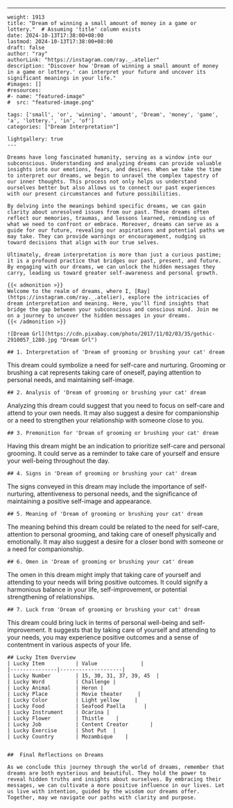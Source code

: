 ---
    weight: 1913
    title: "Dream of winning a small amount of money in a game or lottery."  # Assuming 'title' column exists
    date: 2024-10-13T17:38:00+08:00
    lastmod: 2024-10-13T17:38:00+08:00
    draft: false
    author: "ray"
    authorLink: "https://instagram.com/ray._.atelier"
    description: "Discover how 'Dream of winning a small amount of money in a game or lottery.' can interpret your future and uncover its significant meanings in your life."
    #images: []
    #resources:
    #- name: "featured-image"
    #  src: "featured-image.png"
    
    tags: ['small', 'or', 'winning', 'amount', 'Dream', 'money', 'game', 'a', 'lottery.', 'in', 'of']
    categories: ["Dream Interpretation"]
    
    lightgallery: true
    ---
    
    Dreams have long fascinated humanity, serving as a window into our subconscious. Understanding and analyzing dreams can provide valuable insights into our emotions, fears, and desires. When we take the time to interpret our dreams, we begin to unravel the complex tapestry of our inner thoughts. This process not only helps us understand ourselves better but also allows us to connect our past experiences with our present circumstances and future possibilities.
    
    By delving into the meanings behind specific dreams, we can gain clarity about unresolved issues from our past. These dreams often reflect our memories, traumas, and lessons learned, reminding us of what we need to confront or embrace. Moreover, dreams can serve as a guide for our future, revealing our aspirations and potential paths we may take. They can provide warnings or encouragement, nudging us toward decisions that align with our true selves.
    
    Ultimately, dream interpretation is more than just a curious pastime; it is a profound practice that bridges our past, present, and future. By engaging with our dreams, we can unlock the hidden messages they carry, leading us toward greater self-awareness and personal growth.
    
    {{< admonition >}}
    Welcome to the realm of dreams, where I, [Ray](https://instagram.com/ray._.atelier), explore the intricacies of dream interpretation and meaning. Here, you’ll find insights that bridge the gap between your subconscious and conscious mind. Join me on a journey to uncover the hidden messages in your dreams.
    {{< /admonition >}}
    
    ![Dream Grl](https://cdn.pixabay.com/photo/2017/11/02/03/35/gothic-2910057_1280.jpg "Dream Grl")
    
    ## 1. Interpretation of 'Dream of grooming or brushing your cat' dream
    
This dream could symbolize a need for self-care and nurturing. Grooming or brushing a cat represents taking care of oneself, paying attention to personal needs, and maintaining self-image.
    
    ## 2. Analysis of 'Dream of grooming or brushing your cat' dream
    
Analyzing this dream could suggest that you need to focus on self-care and attend to your own needs. It may also suggest a desire for companionship or a need to strengthen your relationship with someone close to you.
    
    ## 3. Premonition for 'Dream of grooming or brushing your cat' dream
    
Having this dream might be an indication to prioritize self-care and personal grooming. It could serve as a reminder to take care of yourself and ensure your well-being throughout the day.
    
    ## 4. Signs in 'Dream of grooming or brushing your cat' dream
    
The signs conveyed in this dream may include the importance of self-nurturing, attentiveness to personal needs, and the significance of maintaining a positive self-image and appearance.
    
    ## 5. Meaning of 'Dream of grooming or brushing your cat' dream
    
The meaning behind this dream could be related to the need for self-care, attention to personal grooming, and taking care of oneself physically and emotionally. It may also suggest a desire for a closer bond with someone or a need for companionship.
    
    ## 6. Omen in 'Dream of grooming or brushing your cat' dream
    
The omen in this dream might imply that taking care of yourself and attending to your needs will bring positive outcomes. It could signify a harmonious balance in your life, self-improvement, or potential strengthening of relationships.
    
    ## 7. Luck from 'Dream of grooming or brushing your cat' dream
    
This dream could bring luck in terms of personal well-being and self-improvement. It suggests that by taking care of yourself and attending to your needs, you may experience positive outcomes and a sense of contentment in various aspects of your life.
    
    ## Lucky Item Overview
    | Lucky Item          | Value              |
    |---------------|--------------------|
    | Lucky Number        | 15, 30, 31, 37, 39, 45  |
    | Lucky Word          | Challenge |
    | Lucky Animal        | Heron |
    | Lucky Place         | Movie theater     |
    | Lucky Color         | Light yellow     |
    | Lucky Food          | Seafood Paella      |
    | Lucky Instrument    | Ocarina |
    | Lucky Flower        | Thistle    |
    | Lucky Job           | Content Creator       |
    | Lucky Exercise      | Shot Put  |
    | Lucky Country       | Mozambique    |
    
    
    ##  Final Reflections on Dreams
    
    As we conclude this journey through the world of dreams, remember that dreams are both mysterious and beautiful. They hold the power to reveal hidden truths and insights about ourselves. By embracing their messages, we can cultivate a more positive influence in our lives. Let us live with intention, guided by the wisdom our dreams offer. Together, may we navigate our paths with clarity and purpose.
    